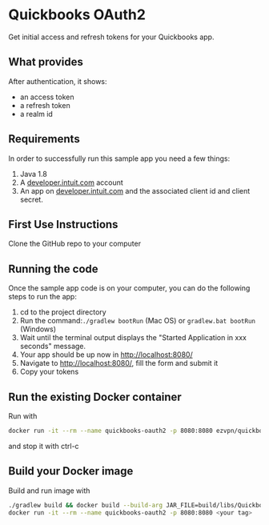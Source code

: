 # Quickbooks OAuth2

Get initial access and refresh tokens for your Quickbooks app.

## What provides

After authentication, it shows:

- an access token
- a refresh token
- a realm id

## Requirements

In order to successfully run this sample app you need a few things:

1. Java 1.8
2. A [developer.intuit.com](http://developer.intuit.com) account
3. An app on [developer.intuit.com](http://developer.intuit.com) and the associated client id and client secret.

## First Use Instructions

Clone the GitHub repo to your computer

## Running the code

Once the sample app code is on your computer, you can do the following steps to run the app:

1. cd to the project directory</li>
2. Run the command:`./gradlew bootRun` (Mac OS) or `gradlew.bat bootRun` (Windows)</li>
3. Wait until the terminal output displays the "Started Application in xxx seconds" message.
4. Your app should be up now in [http://localhost:8080/](http://localhost:8080/)
5. Navigate to [http://localhost:8080/](http://localhost:8080/), fill the form and submit it
6. Copy your tokens

## Run the existing Docker container

Run with

```bash
docker run -it --rm --name quickbooks-oauth2 -p 8080:8080 ezvpn/quickbooks-oauth2
```

and stop it with ctrl-c

## Build your Docker image

Build and run image with

```bash
./gradlew build && docker build --build-arg JAR_FILE=build/libs/Quickbooks-OAuth2.jar -t <your tag> .
docker run -it --rm --name quickbooks-oauth2 -p 8080:8080 <your tag>
```
